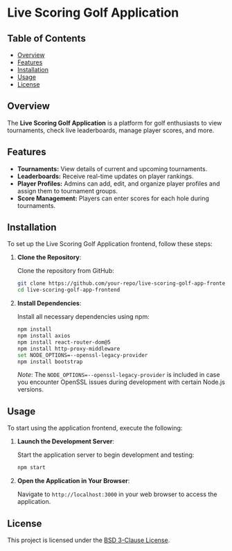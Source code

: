 # Live Scoring Golf Application

## Table of Contents
- [Overview](#overview)
- [Features](#features)
- [Installation](#installation)
- [Usage](#usage)
- [License](#license)

## Overview

The **Live Scoring Golf Application** is a platform for golf enthusiasts to view tournaments, check live leaderboards, manage player scores, and more.

## Features

- **Tournaments:** View details of current and upcoming tournaments.
- **Leaderboards:** Receive real-time updates on player rankings.
- **Player Profiles:** Admins can add, edit, and organize player profiles and assign them to tournament groups.
- **Score Management:** Players can enter scores for each hole during tournaments.

## Installation

To set up the Live Scoring Golf Application frontend, follow these steps:

1. **Clone the Repository**:

   Clone the repository from GitHub:

   ```bash
   git clone https://github.com/your-repo/live-scoring-golf-app-frontend.git
   cd live-scoring-golf-app-frontend
   ```

2. **Install Dependencies**:

   Install all necessary dependencies using npm:

   ```bash
   npm install
   npm install axios
   npm install react-router-dom@5
   npm install http-proxy-middleware
   set NODE_OPTIONS=--openssl-legacy-provider
   npm install bootstrap
   ```

   *Note*: The `NODE_OPTIONS=--openssl-legacy-provider` is included in case you encounter OpenSSL issues during development with certain Node.js versions.

## Usage

To start using the application frontend, execute the following:

1. **Launch the Development Server**:

   Start the application server to begin development and testing:

   ```bash
   npm start
   ```

2. **Open the Application in Your Browser**:

   Navigate to `http://localhost:3000` in your web browser to access the application.

## License

This project is licensed under the [BSD 3-Clause License](LICENSE).